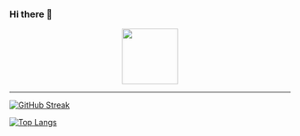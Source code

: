 ### Hi there 👋

<div id="header" align="center">
  <img src="https://media.giphy.com/media/M9gbBd9nbDrOTu1Mqx/giphy.gif" width="100"/>
</div>

---



[![GitHub Streak](http://github-readme-streak-stats.herokuapp.com?user=mrhouzlane&theme=dark&background=000000)](https://git.io/streak-stats)

[![Top Langs](https://github-readme-stats.vercel.app/api/top-langs/?username=mrhouzlane&layout=compact&theme=vision-friendly-dark)](https://github.com/anuraghazra/github-readme-stats)



<!--
**mrhouzlane/mrhouzlane** is a ✨ _special_ ✨ repository because its `README.md` (this file) appears on your GitHub profile.


